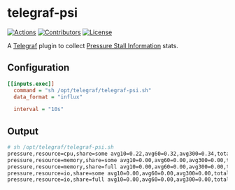 # telegraf-psi

[![Actions](https://github.com/x70b1/telegraf-psi/actions/workflows/shellcheck.yml/badge.svg)](https://github.com/x70b1/telegraf-psi/actions)
[![Contributors](https://img.shields.io/github/contributors/x70b1/telegraf-psi.svg)](https://github.com/x70b1/telegraf-psi/graphs/contributors)
[![License](https://img.shields.io/github/license/x70b1/telegraf-psi.svg)](https://github.com/x70b1/telegraf-psi/blob/master/LICENSE)

A [Telegraf](https://github.com/influxdata/telegraf) plugin to collect [Pressure Stall Information](https://www.kernel.org/doc/html/latest/accounting/psi.html) stats.


## Configuration

```ini
[[inputs.exec]]
  command = "sh /opt/telegraf/telegraf-psi.sh"
  data_format = "influx"

  interval = "10s"
```


## Output

```sh
# sh /opt/telegraf/telegraf-psi.sh
pressure,resource=cpu,share=some avg10=0.22,avg60=0.32,avg300=0.34,total=43903342529
pressure,resource=memory,share=some avg10=0.00,avg60=0.00,avg300=0.00,total=2493
pressure,resource=memory,share=full avg10=0.00,avg60=0.00,avg300=0.00,total=11
pressure,resource=io,share=some avg10=0.00,avg60=0.00,avg300=0.00,total=3610026058
pressure,resource=io,share=full avg10=0.00,avg60=0.00,avg300=0.00,total=316119428
```
